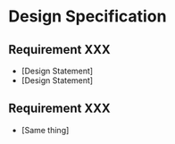 # Design Specification

## Requirement XXX
- [Design Statement]
-    [Design Statement]

## Requirement XXX
- [Same thing]
